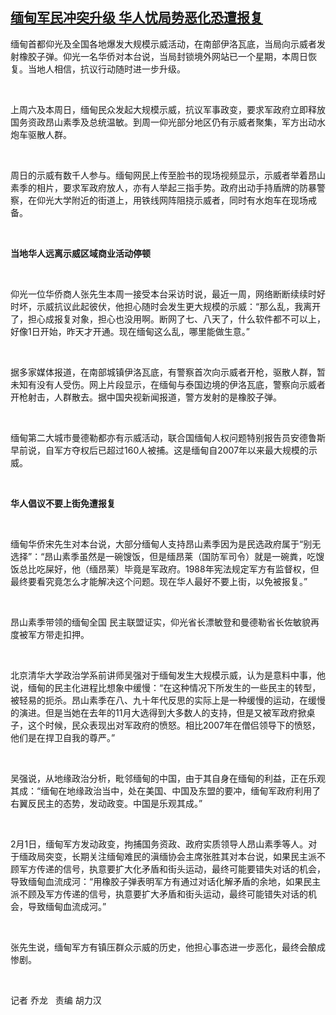 <!--1612779341000-->
[缅甸军民冲突升级  华人忧局势恶化恐遭报复](https://www.rfa.org/mandarin/yataibaodao/junshiwaijiao/ql2-02082021051535.html)
------

<p><span style="font-weight: 400;">缅甸首都仰光及全国各地爆发大规模示威活动，在南部伊洛瓦底，当局向示威者发射橡胶子弹。仰光一名华侨对本台说，当局封锁境外网站已一个星期，本周日恢复。当地人相信，抗议行动随时进一步升级。</span></p><p><span style="font-weight: 400;"> </span></p><p><span style="font-weight: 400;">上周六及本周日，缅甸民众发起大规模示威，抗议军事政变，要求军政府立即释放国务资政昂山素季及总统温敏。到周一仰光部分地区仍有示威者聚集，军方出动水炮车驱散人群。</span></p><p><span style="font-weight: 400;"> </span></p><p><span style="font-weight: 400;">周日的示威有数千人参与。缅甸网民上传至脸书的现场视频显示，示威者举着昂山素季的相片，要求军政府放人，亦有人举起三指手势。政府出动手持盾牌的防暴警察，在仰光大学附近的街道上，用铁线网阵阻挠示威者，同时有水炮车在现场戒备。</span></p><p><span style="font-weight: 400;"> </span></p><p><b>当地华人远离示威区域商业活动停顿</b></p><p><span style="font-weight: 400;"> </span></p><p><span style="font-weight: 400;">仰光一位华侨商人张先生本周一接受本台采访时说，最近一周，网络断断续续时好时坏，示威抗议此起彼伏，他担心随时会发生更大规模的示威：“那么乱，我离开了，担心成报复对象，担心也没用啊。断网了七、八天了，什么软件都不可以上，好像1日开始，昨天才开通。现在缅甸这么乱，哪里能做生意。”</span></p><p><span style="font-weight: 400;"> </span></p><p><span style="font-weight: 400;">据多家媒体报道，在南部城镇伊洛瓦底，有警察首次向示威者开枪，驱散人群，暂未知有没有人受伤。网上片段显示，在缅甸与泰国边境的伊洛瓦底，警察向示威者开枪射击，人群散去。据中国央视新闻报道，警方发射的是橡胶子弹。</span></p><p><span style="font-weight: 400;"> </span></p><p><span style="font-weight: 400;">缅甸第二大城市曼德勒都亦有示威活动，联合国缅甸人权问题特别报告员安德鲁斯早前说，自军方夺权后已超过160人被捕。这是缅甸自2007年以来最大规模的示威。</span></p><p><span style="font-weight: 400;"> </span></p><p><b>华人倡议不要上街免遭报复</b></p><p><span style="font-weight: 400;"> </span></p><p><span style="font-weight: 400;">缅甸华侨宋先生对本台说，大部分缅甸人支持昂山素季因为是民选政府属于“别无选择”：“昂山素季虽然是一碗馊饭，但是缅昂莱（国防军司令）就是一碗粪，吃馊饭总比吃屎好，他（缅昂莱）毕竟是军政府。1988年宪法规定军方有监督权，但最终要看究竟怎么才能解决这个问题。现在华人最好不要上街，以免被报复。”</span></p><p><span style="font-weight: 400;"> </span></p><p><span style="font-weight: 400;">昂山素季带领的缅甸全国 民主联盟证实，仰光省长漂敏登和曼德勒省长佐敏貌再度被军方带走扣押。</span></p><p><span style="font-weight: 400;"> </span></p><p><span style="font-weight: 400;">北京清华大学政治学系前讲师吴强对于缅甸发生大规模示威，认为是意料中事，他说，缅甸的民主化进程比想象中缓慢：“在这种情况下所发生的一些民主的转型，被轻易的扼杀。昂山素季在八、九十年代反思的实际上是一种缓慢的运动，在缓慢的演进。但是当她在去年的11月大选得到大多数人的支持，但是又被军政府掀桌子，这个时候，民众表现出对军政府的愤怒。相比2007年在僧侣领导下的愤怒，他们是在捍卫自我的尊严。”</span></p><p><span style="font-weight: 400;"> </span></p><p><span style="font-weight: 400;">吴强说，从地缘政治分析，毗邻缅甸的中国，由于其自身在缅甸的利益，正在乐观其成：“缅甸在地缘政治当中，处在美国、中国及东盟的要冲，缅甸军政府利用了右翼反民主的态势，发动政变。中国是乐观其成。”</span></p><p><span style="font-weight: 400;"> </span></p><p><span style="font-weight: 400;">2月1日，缅甸军方发动政变，拘捕国务资政、政府实质领导人昂山素季等人。对于缅政局突变，长期关注缅甸难民的滇缅协会主席张胜其对本台说，如果民主派不顾军方传递的信号，执意要扩大化矛盾和街头运动，最终可能要错失对话的机会，导致缅甸血流成河：“用橡胶子弹表明军方有通过对话化解矛盾的余地，如果民主派不顾及军方传递的信号，执意要扩大矛盾和街头运动，最终可能错失对话的机会，导致缅甸血流成河。”</span></p><p><span style="font-weight: 400;"> </span></p><p><span style="font-weight: 400;">张先生说，缅甸军方有镇压群众示威的历史，他担心事态进一步恶化，最终会酿成惨剧。</span></p><p><span style="font-weight: 400;"> </span></p><p><span style="font-weight: 400;">记者 乔龙   责编 胡力汉</span></p><p><br/><br/></p>
